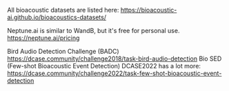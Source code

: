 All bioacoustic datasets are listed here:
https://bioacoustic-ai.github.io/bioacoustics-datasets/

Neptune.ai is similar to WandB, but it's free for personal use.
https://neptune.ai/pricing


Bird Audio Detection Challenge (BADC)
https://dcase.community/challenge2018/task-bird-audio-detection
Bio SED (Few-shot Bioacoustic Event Detection)
DCASE2022 has a lot more: https://dcase.community/challenge2022/task-few-shot-bioacoustic-event-detection
